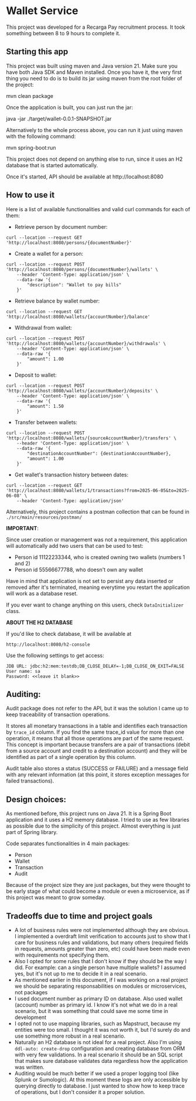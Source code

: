 # Wallet Service

This project was developed for a Recarga Pay recruitment process. It took something between 8 to 9 hours to complete it.

## Starting this app

This project was built using maven and Java version 21. Make sure you have both Java SDK and Maven installed. Once you have it, the very first thing you need to do is to build its jar using maven from the root folder of the project:

mvn clean package

Once the application is built, you can just run the jar:

java -jar ./target/wallet-0.0.1-SNAPSHOT.jar

Alternatively to the whole process above, you can run it just using maven with the following command:

mvn spring-boot:run

This project does not depend on anything else to run, since it uses an H2 database that is started automatically.

Once it's started, API should be available at http://localhost:8080

## How to use it

Here is a list of available functionalities and valid curl commands for each of them:
- Retrieve person by document number:
```
curl --location --request GET 'http://localhost:8080/persons/{documentNumber}'
```
- Create a wallet for a person:
```
curl --location --request POST 'http://localhost:8080/persons/{documentNumber}/wallets' \
    --header 'Content-Type: application/json' \
    --data-raw '{
        "description": "Wallet to pay bills"
    }'
```
- Retrieve balance by wallet number:
```
curl --location --request GET 'http://localhost:8080/wallets/{accountNumber}/balance'
```
- Withdrawal from wallet:
```
curl --location --request POST 'http://localhost:8080/wallets/{accountNumber}/withdrawals' \
    --header 'Content-Type: application/json' \
    --data-raw '{
        "amount": 1.00
    }'
```
- Deposit to wallet:
```
curl --location --request POST 'http://localhost:8080/wallets/{accountNumber}/deposits' \
    --header 'Content-Type: application/json' \
    --data-raw '{
        "amount": 1.50
    }'
```
- Transfer between wallets:
```
curl --location --request POST 'http://localhost:8080/wallets/{sourceAccountNumber}/transfers' \
    --header 'Content-Type: application/json' \
    --data-raw '{
        "destinationAccountNumber": {destinationAccountNumber},
        "amount": 1.00
    }'
```
- Get wallet's transaction history between dates:
```
curl --location --request GET 'http://localhost:8080/wallets/1/transactions?from=2025-06-05&to=2025-06-08' \
    --header 'Content-Type: application/json'
```

Alternatively, this project contains a postman collection that can be found in ```./src/main/resources/postman/```

<b>IMPORTANT</b>:

Since user creation or management was not a requirement, this application will automatically add two users that can be used to test:
- Person id 11122233344, who is created owning two wallets (numbers 1 and 2)
- Person id 55566677788, who doesn't own any wallet

Have in mind that application is not set to persist any data inserted or removed after it's terminated, meaning everytime you restart the application will work as a database reset.

If you ever want to change anything on this users, check ```DataInitializer``` class.

<b>ABOUT THE H2 DATABASE</b>

If you'd like to check database, it will be available at 

```http://localhost:8080/h2-console```

Use the following settings to get access:
```
JDB URL: jdbc:h2:mem:testdb;DB_CLOSE_DELAY=-1;DB_CLOSE_ON_EXIT=FALSE
User name: sa
Password: <<leave it blank>>
```
## Auditing:

Audit package does not refer to the API, but it was the solution I came up to keep traceability of transaction operations. 

It stores all monetary transactions in a table and identifies each transaction by ```trace_id``` column. If you find the same trace_id value for more than one operation, it means that all those operations are part of the same request. This concept is important because transfers are a pair of transactions (debit from a source account and credit to a destination account) and they will be identified as part of a single operation by this column.

Audit table also stores a status (SUCCESS or FAILURE) and a message field with any relevant information (at this point, it stores exception messages for failed transactions).

## Design choices:

As mentioned before, this project runs on Java 21. It is a Spring Boot application and it uses a H2 memory database. I tried to use as few libraries as possible due to the simplicity of this project. Almost everything is just part of Spring library.

Code separates functionalities in 4 main packages:
- Person
- Wallet
- Transaction
- Audit

Because of the project size they are just packages, but they were thought to be early stage of what could become a module or even a microservice, as if this project was meant to grow someday.

## Tradeoffs due to time and project goals

- A lot of business rules were not implemented although they are obvious. I implemented a overdraft limit verification to accounts just to show that I care for business rules and validations, but many others (required fields in requests, amounts greater than zero, etc) could have been made even with requirements not specifying them.
- Also I opted for some rules that I don't know if they should be the way I did. For example: can a single person have multiple wallets? I assumed yes, but it's not up to me to decide it in a real scenario.
- As mentioned earlier in this document, if I was working on a real project we should be separating responsabilities on modules or microservices, not packages
- I used document number as primary ID on database. Also used wallet (account) number as primary id. I know it's not what we do in a real scenario, but it was something that could save me some time in development
- I opted not to use mapping libraries, such as Mapstruct, because my entities were too small. I thought it was not worth it, but I'd surely do and use something more robust in a real scenario.
- Naturally an H2 database is not ideal for a real project. Also I'm using ```ddl-auto: create-drop``` configuration and creating database from ORM with very few validations. In a real scenario it should be an SQL script that makes sure database validates data regardless how the application was written.
- Auditing would be much better if we used a proper logging tool (like Splunk or Sumologic). At this moment these logs are only accessible by querying directly to database. I just wanted to show how to keep trace of operations, but I don't consider it a proper solution.